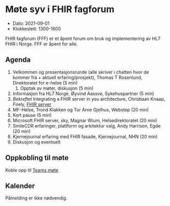 # Møte syv i FHIR fagforum

* Dato: 2021-09-01
* Klokkeslett: 1300-1600

FHIR fagforum (FFF) er et åpent forum om bruk og implementering av HL7 FHIR i Norge. FFF er åpent for alle.

## Agenda

1. Velkommen og presentasjonsrunde (alle skriver i chatten hvor de kommer fra + aktuell erfaring/prosjekt), Thomas T Rosenlund, Direktoratet for e-helse (5 min)
   1. Opptak av møter, diskusjon (5 min)
1. Informasjon fra HL7 Norge, Øyvind Aassve, Sykehuspartner (5 min)
1. *Bekreftet* Integrating a FHIR server in you architecture, Christiaan Knaap, Firely, [FHIR server](https://www.youtube.com/watch?v=TLc5FNxp0HE)
1. MF-Helse, Trond Klakken og Tor Arne Gjelhus, Webstep (20 min)
1. Kort pause (5 min)
1. Microsoft FHIR server, sky, Magnar Wium, Helsedirektoratet (20 min)
1. SmileCDR erfaringer, plattform og arkitektur valg, Andy Harrison, Egde (20 min)
1. Kjernejournal erfaring med FHIR fasade, Kjernejournal, NHN (20 min)
1. Diskusjon og eventuelt

## Oppkobling til møte

Koble opp til [Teams møte](https://teams.microsoft.com/l/meetup-join/19%3ameeting_NGM1NmE0YTctMmRjZS00NTNkLTgxYjctNmY0ZDI4OGIxNDBk%40thread.v2/0?context=%7b%22Tid%22%3a%221f8fc8cc-99b4-410a-95fa-286dd143b04d%22%2c%22Oid%22%3a%22a216d89f-4166-4e08-9907-183e70a2a420%22%7d)

## Kalender

Påmelding er ikke nødvendig.
